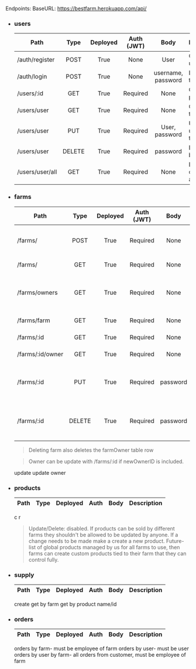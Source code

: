 Endpoints:
BaseURL:
https://bestfarm.herokuapp.com/api/

- ### users
    | Path              | Type   | Deployed | Auth (JWT) | Body               | Description                   |
    | ----------------- |:------:|:--------:|:----------:|:------------------:| ----------------------------- |
    | /auth/register    | POST   |     True | None       | User               | Create new user               |
    | /auth/login       | POST   |     True | None       | username, password | Log in, get token             |
    | /users/:id        | GET    |     True | Required   | None               | Get user by param ID          |
    | /users/user       | GET    |     True | Required   | None               | Get user by token             |
    | /users/user       | PUT    |     True | Required   | User, password     | Update user by token          |
    | /users/user       | DELETE |     True | Required   | password           | Delete user by token          |
    | /users/user/all   | GET    |     True | Required   | None               | Debug only, return all users  |
    
- ### farms
    | Path              | Type   | Deployed | Auth (JWT) | Body     | Description                                       |
    | ----------------- |:------:|:--------:|:---------: |:--------:| ------------------------------------------------- |
    | /farms/           | POST   |     True | Required   | None     | Create new farm. Owner by token                   |
    | /farms/           | GET    |     True | Required   | None     | Get all farms                                     |
    | /farms/owners     | GET    |     True | Required   | None     | Get all owners, for debugging and may be disabled |
    | /farms/farm       | GET    |     True | Required   | None     | Get farm by token                                 |
    | /farms/:id        | GET    |     True | Required   | None     | Get farm by param ID                              |
    | /farms/:id/owner  | GET    |     True | Required   | None     | Get owner by farm ID                              |
    | /farms/:id        | PUT    |     True | Required   | password | Update farm by id- user must be owner of farm.    |
    | /farms/:id        | DELETE |     True | Required   | password | Delete farm by id- user must be owner of farm.    |
    >Deleting farm also deletes the farmOwner table row

    >Owner can be update with /farms/:id if newOwnerID is included.
    
    update
    update owner

- ### products
    | Path              | Type   | Deployed | Auth     | Body | Description |
    | ----------------- |:------:|:--------:|:--------:|:----:| ----------- |

    c
    r
    >Update/Delete: disabled. If products can be sold by different farms they shouldn't be allowed to be updated by anyone. If a change needs to be made make a create a new product. 
    >Future- list of global products managed by us for all farms to use, then farms can create custom products tied to their farm that they can control fully.
- ### supply
    | Path              | Type   | Deployed | Auth     | Body | Description |
    | ----------------- |:------:|:--------:|:--------:|:----:| ----------- |

    create
    get by farm
    get by product name/id
- ### orders
    | Path              | Type   | Deployed | Auth     | Body | Description |
    | ----------------- |:------:|:--------:|:--------:|:----:| ----------- |

    orders by farm- must be employee of farm
    orders by user- must be user
    orders by user by farm- all orders from customer, must be employee of farm